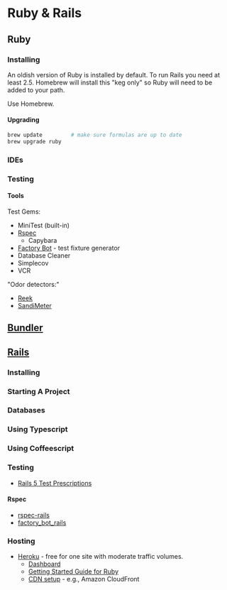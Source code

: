 # Ruby & Rails

## Ruby

### Installing

An oldish version of Ruby is installed by default. To run Rails you need at least 2.5. Homebrew will install this "keg only" so Ruby will need to be added to your path.

Use Homebrew.

#### Upgrading

```sh
brew update         # make sure formulas are up to date
brew upgrade ruby
```

### IDEs

### Testing

#### Tools

Test Gems:
* MiniTest (built-in)
* [Rspec](http://rspec.info)
  - Capybara
* [Factory Bot](https://github.com/thoughtbot/factory_bot) - test fixture generator
* Database Cleaner
* Simplecov
* VCR

"Odor detectors:"

* [Reek](https://github.com/troessner/reek)
* [SandiMeter](https://github.com/makaroni4/sandi_meter)

## [Bundler](https://bundler.io)

## [Rails](https://rubyonrails.org)

### Installing

### Starting A Project

### Databases

### Using Typescript

### Using Coffeescript

### Testing

* [Rails 5 Test Prescriptions](https://pragprog.com/book/nrtest3/rails-5-test-prescriptions)

#### Rspec

* [rspec-rails](https://github.com/rspec/rspec-rails)
* [factory_bot_rails](https://github.com/thoughtbot/factory_bot_rails)

### Hosting

* [Heroku](https://heroku.com) - free for one site with moderate traffic volumes.
  - [Dashboard](https://dashboard.heroku.com/apps)
  - [Getting Started Guide for Ruby](https://devcenter.heroku.com/articles/getting-started-with-ruby)
  - [CDN setup](https://devcenter.heroku.com/articles/using-amazon-cloudfront-cdn) - e.g., Amazon CloudFront
